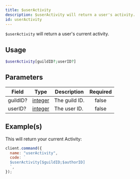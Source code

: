 ```yaml
---
title: $userActivity
description: $userActivity will return a user's activity.
id: userActivity
---
```


`$userActivity` will return a user's current activity.

## Usage

```php
$userActivity[guildID?;userID?]
```

## Parameters

| Field    | Type                                                                                                | Description   | Required |
| -------- | --------------------------------------------------------------------------------------------------- | ------------- | :------: |
| guildID? | [integer](https://developer.mozilla.org/en-US/docs/Web/JavaScript/Reference/Global_Objects/Integer) | The guild ID. |  false   |
| userID?  | [integer](https://developer.mozilla.org/en-US/docs/Web/JavaScript/Reference/Global_Objects/Integer) | The user ID.  |  false   |

## Example(s)

This will return your current Activity:

```javascript
client.command({
  name: "userActivity",
  code: `
  $userActivity[$guildID;$authorID]
  `,
});
```

